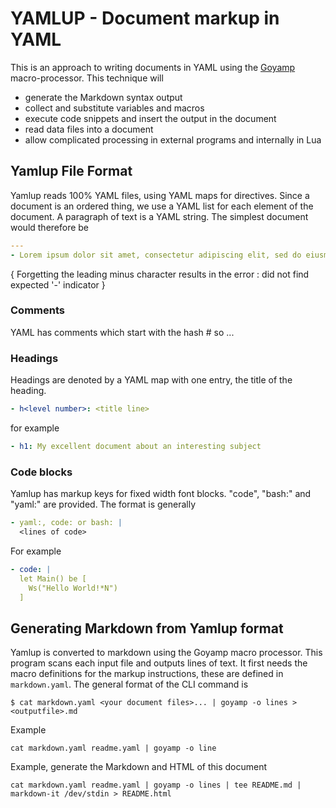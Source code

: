# YAMLUP - Document markup in YAML
This is an approach to writing documents in YAML using the [Goyamp](https://github.com/birchb1024/goyamp) macro-processor. This technique will
+ generate the Markdown syntax output
+ collect and substitute variables and macros
+ execute code snippets and insert the output in the document
+ read data files into a document
+ allow complicated processing in external programs and internally in Lua
## Yamlup File Format
Yamlup reads 100% YAML files, using YAML maps for directives.
Since a document is an ordered thing, we use a YAML list for each element of the document. A paragraph of text is a YAML string. The simplest document would therefore be
```YAML
---
- Lorem ipsum dolor sit amet, consectetur adipiscing elit, sed do eiusmod tempor incididunt ut labore et dolore magna aliqua. Ut enim ad minim veniam, quis nostrud exercitation ullamco laboris nisi ut aliquip ex ea commodo consequat. Duis aute irure dolor in reprehenderit in voluptate velit esse cillum dolore eu fugiat nulla pariatur. Excepteur sint occaecat cupidatat non proident, sunt in culpa qui officia deserunt mollit anim id est laborum.

```

{ Forgetting the leading minus character results in the error : did not find expected '-' indicator  }
### Comments
YAML has comments which start with the hash # so ...
### Headings
Headings are denoted by a YAML map with one entry, the title of the heading.
```YAML
- h<level number>: <title line>

```

for example
```YAML
- h1: My excellent document about an interesting subject
```

### Code blocks
Yamlup has markup keys for fixed width font blocks. "code", "bash:" and "yaml:" are provided. The format is generally
```YAML
- yaml:, code: or bash: |
  <lines of code>

```

For example
```YAML
- code: |
  let Main() be [
    Ws("Hello World!*N")
  ]

```

## Generating Markdown from Yamlup format
Yamlup is converted to markdown using the Goyamp macro processor. This program scans each input file and outputs lines of text.
It first needs the macro definitions for the markup instructions, these are defined in `markdown.yaml`. The general format of the CLI command is
```shell
$ cat markdown.yaml <your document files>... | goyamp -o lines > <outputfile>.md

```

Example
```shell
cat markdown.yaml readme.yaml | goyamp -o line

```

Example, generate the Markdown and HTML of this document
```shell
cat markdown.yaml readme.yaml | goyamp -o lines | tee README.md | markdown-it /dev/stdin > README.html

```

